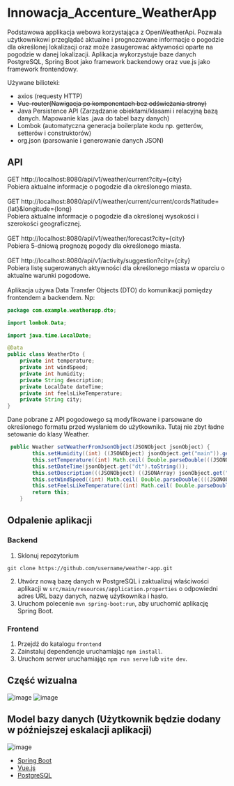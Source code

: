 # Innowacja_Accenture_WeatherApp
Podstawowa applikacja webowa korzystająca z OpenWeatherApi. Pozwala użytkownikowi przeglądać aktualne i prognozowane informacje o pogodzie dla określonej lokalizacji oraz może zasugerować aktywności oparte na pogodzie w danej lokalizacji. 
Aplikacja wykorzystuje baze danych PostgreSQL, Spring Boot jako framework backendowy oraz vue.js jako framework frontendowy.

Używane bilioteki:
- axios (requesty HTTP) 
- ~~Vue-router(Nawigacja po komponentach bez odświeżania strony)~~
- Java Persistence API (Zarządzanie obiektami/klasami i relacyjną bazą danych. Mapowanie klas .java do tabel bazy danych)
- Lombok (automatyczna generacja boilerplate kodu np. getterów, setterów i construktorów)
- org.json (parsowanie i generowanie danych JSON)

## API 
GET http://localhost:8080/api/v1/weather/current?city={city}   
Pobiera aktualne informacje o pogodzie dla określonego miasta.  
<br>
GET http://localhost:8080/api/v1/weather/current/current/cords?latitude={lat}&longitude={long}     
Pobiera aktualne informacje o pogodzie dla określonej wysokości i szerokości geograficznej.   
<br>
GET http://localhost:8080/api/v1/weather/forecast?city={city}    
Pobiera 5-dniową prognozę pogody dla określonego miasta.     
<br>
GET http://localhost:8080/api/v1/activity/suggestion?city={city}    
Pobiera listę sugerowanych aktywności dla określonego miasta w oparciu o aktualne warunki pogodowe.
<br>
<br>
Aplikacja używa Data Transfer Objects (DTO) do komunikacji pomiędzy frontendem a backendem. Np:
```java
package com.example.weatherapp.dto;

import lombok.Data;

import java.time.LocalDate;

@Data
public class WeatherDto {
    private int temperature;
    private int windSpeed;
    private int humidity;
    private String description;
    private LocalDate dateTime;
    private int feelsLikeTemperature;
    private String city;
}
```
Dane pobrane z API pogodowego są modyfikowane i parsowane do określonego formatu przed wysłaniem do użytkownika.
Tutaj nie zbyt ładne setowanie do klasy Weather.
```java 
 public Weather setWeatherFromJsonObject(JSONObject jsonObject) {
        this.setHumidity((int) ((JSONObject) jsonObject.get("main")).get("humidity"));
        this.setTemperature((int) Math.ceil( Double.parseDouble(((JSONObject) jsonObject.get("main")).get("temp").toString())));
        this.setDateTime(jsonObject.get("dt").toString());
        this.setDescription(((JSONObject) ((JSONArray) jsonObject.get("weather")).get(0)).get("main").toString().toUpperCase());
        this.setWindSpeed((int) Math.ceil( Double.parseDouble((((JSONObject) jsonObject.get("wind")).get("speed").toString()))));
        this.setFeelsLikeTemperature((int) Math.ceil( Double.parseDouble(((JSONObject) jsonObject.get("main")).get("feels_like").toString())));
        return this;
    }
```

## Odpalenie aplikacji
### Backend

1. Sklonuj repozytorium

`git clone https://github.com/username/weather-app.git`

2. Utwórz nową bazę danych w PostgreSQL i zaktualizuj właściwości aplikacji w `src/main/resources/application.properties` o odpowiedni adres URL bazy danych, nazwę użytkownika i hasło.
3. Uruchom polecenie `mvn spring-boot:run`, aby uruchomić aplikację Spring Boot.

### Frontend

1. Przejdź do katalogu `frontend`
2. Zainstaluj dependencje uruchamiając `npm install`.
3. Uruchom serwer uruchamiając `npm run serve` lub `vite dev`.



## Część wizualna
![image](https://user-images.githubusercontent.com/86847471/213948275-b9faf5cd-d1a4-4ee7-828e-8b5433b8663c.png)
![image](https://user-images.githubusercontent.com/86847471/213948537-c2147a9e-96be-4b42-9c30-8254f3e1bf45.png)



## Model bazy danych (Użytkownik będzie dodany w późniejszej eskalacji aplikacji)
![image](https://user-images.githubusercontent.com/86847471/213948067-9bbcfd14-79b5-4bc6-963b-0888f10cbfbf.png)

* [Spring Boot](https://spring.io/projects/spring-boot)
* [Vue.js](https://vuejs.org/) 
* [PostgreSQL](https://www.postgresql.org/)
